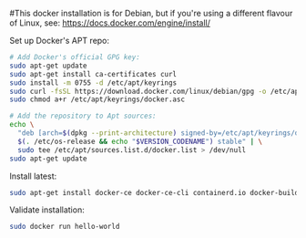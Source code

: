 #This docker installation is for Debian, but if you're using a different flavour of Linux, see: https://docs.docker.com/engine/install/

Set up Docker's APT repo: 
``` bash
# Add Docker's official GPG key:
sudo apt-get update
sudo apt-get install ca-certificates curl
sudo install -m 0755 -d /etc/apt/keyrings
sudo curl -fsSL https://download.docker.com/linux/debian/gpg -o /etc/apt/keyrings/docker.asc
sudo chmod a+r /etc/apt/keyrings/docker.asc

# Add the repository to Apt sources:
echo \
  "deb [arch=$(dpkg --print-architecture) signed-by=/etc/apt/keyrings/docker.asc] https://download.docker.com/linux/debian \
  $(. /etc/os-release && echo "$VERSION_CODENAME") stable" | \
  sudo tee /etc/apt/sources.list.d/docker.list > /dev/null
sudo apt-get update
```

Install latest:
``` bash
sudo apt-get install docker-ce docker-ce-cli containerd.io docker-buildx-plugin docker-compose-plugin
```

Validate installation:
``` bash
sudo docker run hello-world
```

